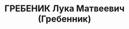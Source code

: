 ---
title: ГРЕБЕНИК Лука Матвеевич (Гребенник)
description: '1893 р., с. Нова Кочубеївка Чутівського р-ну Полтавської обл., українець,
  із селян, освіта середня. Проживав у м. Смоленськ (Російська Федерація). Начальник
  фінвідділу штабу Білоруського ВО.

  Заарештований 26 липня 1937 р. Засуджений Верховним Судом СРСР 22 листопада 1937
  р. за ст. ст. 58-7, 58-8, 58-11 КК РРФСР до розстрілу з конфіскацією особистого
  майна. Вирок виконано 22 листопада 1937 р. у м. Смоленськ.

  Реабілітований Верховним Судом СРСР 7 грудня 1957 р.'
---
